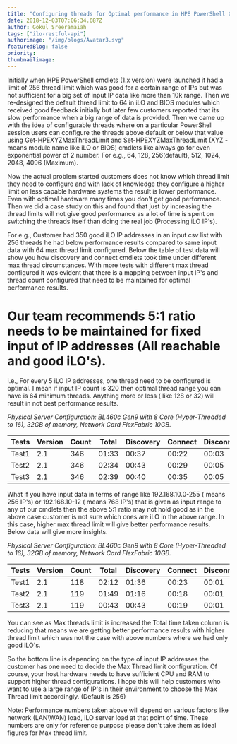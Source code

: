 ```yaml
---
title: "Configuring threads for Optimal performance in HPE PowerShell Cmdlets"
date: 2018-12-03T07:06:34.687Z
author: Gokul Sreeramaiah 
tags: ["ilo-restful-api"]
authorimage: "/img/blogs/Avatar3.svg"
featuredBlog: false
priority:
thumbnailimage:
---
```

Initially when HPE PowerShell cmdlets (1.x version) were launched it had a limit of 256 thread limit which was good for a certain range of IPs but was not sufficient for a big set of input IP data like more than 10k range. Then we re-designed the default thread limit to 64 in iLO and BIOS modules which received good feedback initially but later few customers reported that its slow performance when a big range of data is provided. Then we came up with the idea of configurable threads where on a particular PowerShell session users can configure the threads above default or below that value using Get-HPEXYZMaxThreadLimit and Set-HPEXYZMaxThreadLimit (XYZ - means module name like iLO or BIOS) cmdlets like always go for even exponential power of 2 number. For e.g., 64, 128, 256(default), 512, 1024, 2048, 4096 (Maximum).

Now the actual problem started customers does not know which thread limit they need to configure and with lack of knowledge they configure a higher limit on less capable hardware systems the result is lower performance. Even with optimal hardware many times you don't get good performance. Then we did a case study on this and found that just by increasing the thread limits will not give good performance as a lot of time is spent on switching the threads itself than doing the real job (Processing iLO IP's).

For e.g., Customer had 350 good iLO IP addresses in an input csv list with 256 threads he had below performance results compared to same input data with 64 max thread limit configured. Below the table of test data will show you how discovery and connect cmdlets took time under different max thread circumstances.  With more tests with different max thread configured it was evident that there is a mapping between input IP's and thread count configured that need to be maintained for optimal performance results. 

# Our team recommends 5:1 ratio needs to be maintained for fixed input of IP addresses (All reachable and good iLO's). 
i.e., For every 5 iLO IP addresses, one thread need to be configured is optimal. I mean if input IP count is 320 then optimal thread range you can have is 64 minimum threads. Anything more or less ( like 128 or 32) will result in not best performance results.

*Physical Server Configuration: BL460c Gen9 with 8 Core (Hyper-Threaded to 16), 32GB of memory, Network Card FlexFabric 10GB.*

| Tests | Version | Count | Total | Discovery | Connect | Disconnect | Server | MaxThread |
|-------|---------|-------|-------|-----------|---------|------------|--------|-----------|
| Test1 | 2.1     | 346   | 01:33   | 00:37  | 00:22   | 00:03  | 00:29  | 64     |
| Test2 | 2.1     | 346   | 02:34   | 00:43  | 00:29   | 00:05  | 01:15  | 256   |
| Test3 | 2.1     | 346   | 02:39   | 00:40  | 00:35   | 00:05  | 01:18  | 512   |

What if you have input data in terms of range like 192.168.10.0-255 ( means 256 IP's) or 192.168.10-12 ( means 768 IP's) that is given as input range to any of our cmdlets then the above 5:1 ratio may not hold good as in the above case customer is not sure which ones are iLO in the above range. In this case, higher max thread limit will give better performance results. Below data will give more insights. 

*Physical Server Configuration: BL460c Gen9 with 8 Core (Hyper-Threaded to 16), 32GB of memory, Network Card FlexFabric 10GB.*

| Tests | Version | Count | Total | Discovery | Connect | Disconnect | Server | MaxThread |
|-------|---------|-------|-------|-----------|---------|------------|--------|-----------|
| Test1 | 2.1     | 118   | 02:12   | 01:36  | 00:23   | 00:01  | 00:11  | 64     |
| Test2 | 2.1     | 119   | 01:49   | 01:16  | 00:18   | 00:01  | 00:12  | 256   |
| Test3 | 2.1     | 119   | 00:43   | 00:43  | 00:19   | 00:01  | 00:12  | 512   |

You can see as Max threads limit is increased the Total time taken column is reducing that means we are getting better performance results with higher thread limit which was not the case with above numbers where we had only good iLO's. 

So the bottom line is depending on the type of input IP addresses the customer has one need to decide the Max Thread limit configuration. Of course, your host hardware needs to have sufficient CPU and RAM to support higher thread configurations. I hope this will help customers who want to use a large range of IP's in their environment to choose the Max Thread limit accordingly. (Default is 256)

Note: Performance numbers taken above will depend on various factors like network (LAN\WAN) load, iLO server load at that point of time. These numbers are only for reference purpose please don't take them as ideal figures for Max thread limit.
